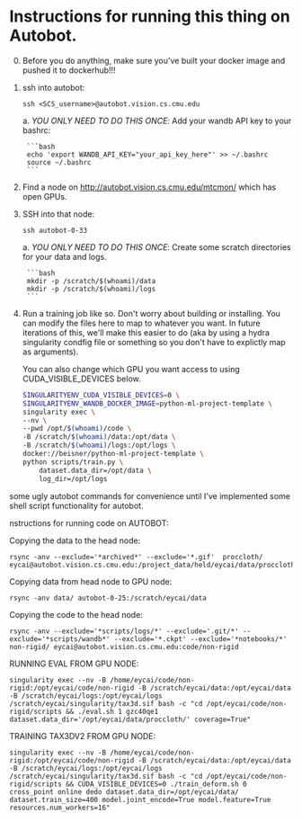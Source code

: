 # Instructions for running this thing on Autobot.


0. Before you do anything, make sure you've built your docker image and pushed it to dockerhub!!!

1. ssh into autobot:

    ```
    ssh <SCS_username>@autobot.vision.cs.cmu.edu
    ```

    a. *YOU ONLY NEED TO DO THIS ONCE*: Add your wandb API key to your bashrc:

        ```bash
        echo 'export WANDB_API_KEY="your_api_key_here"' >> ~/.bashrc
        source ~/.bashrc
        ```

2. Find a node on http://autobot.vision.cs.cmu.edu/mtcmon/ which has open GPUs.

3. SSH into that node:

    ```
    ssh autobot-0-33
    ```

    a. *YOU ONLY NEED TO DO THIS ONCE*: Create some scratch directories for your data and logs.

        ```bash
        mkdir -p /scratch/$(whoami)/data
        mkdir -p /scratch/$(whoami)/logs
        ```
4. Run a training job like so. Don't worry about building or installing. You can modify the files here to map to whatever you want. In future iterations of this, we'll make this easier to do (aka by using a hydra singularity condfig file or something so you don't have to explictly map as arguments).

    You can also change which GPU you want access to using CUDA_VISIBLE_DEVICES below.

    ```bash
    SINGULARITYENV_CUDA_VISIBLE_DEVICES=0 \
    SINGULARITYENV_WANDB_DOCKER_IMAGE=python-ml-project-template \
    singularity exec \
    --nv \
    --pwd /opt/$(whoami)/code \
    -B /scratch/$(whoami)/data:/opt/data \
    -B /scratch/$(whoami)/logs:/opt/logs \
    docker://beisner/python-ml-project-template \
    python scripts/train.py \
        dataset.data_dir=/opt/data \
        log_dir=/opt/logs
    ```



some ugly autobot commands for convenience until I've implemented some shell script functionality 
for autobot.

nstructions for running code on AUTOBOT:

Copying the data to the head node:
```
rsync -anv --exclude='*archived*' --exclude='*.gif'  proccloth/ eycai@autobot.vision.cs.cmu.edu:/project_data/held/eycai/data/proccloth
```

Copying data from head node to GPU node:
```
rsync -anv data/ autobot-0-25:/scratch/eycai/data
```

Copying the code to the head node:
```
rsync -anv --exclude='*scripts/logs/*' --exclude='.git/*' --exclude='*scripts/wandb*' --exclude='*.ckpt' --exclude='*notebooks/*' non-rigid/ eycai@autobot.vision.cs.cmu.edu:code/non-rigid
```


RUNNING EVAL FROM GPU NODE:
```
singularity exec --nv -B /home/eycai/code/non-rigid:/opt/eycai/code/non-rigid -B /scratch/eycai/data:/opt/eycai/data -B /scratch/eycai/logs:/opt/eycai/logs /scratch/eycai/singularity/tax3d.sif bash -c "cd /opt/eycai/code/non-rigid/scripts && ./eval.sh 1 gzc40qe1 dataset.data_dir='/opt/eycai/data/proccloth/' coverage=True"
```

TRAINING TAX3DV2 FROM GPU NODE:
```
singularity exec --nv -B /home/eycai/code/non-rigid:/opt/eycai/code/non-rigid -B /scratch/eycai/data:/opt/eycai/data -B /scratch/eycai/logs:/opt/eycai/logs /scratch/eycai/singularity/tax3d.sif bash -c "cd /opt/eycai/code/non-rigid/scripts && CUDA_VISIBLE_DEVICES=0 ./train_deform.sh 0 cross_point online dedo dataset.data_dir=/opt/eycai/data/ dataset.train_size=400 model.joint_encode=True model.feature=True resources.num_workers=16"
```
